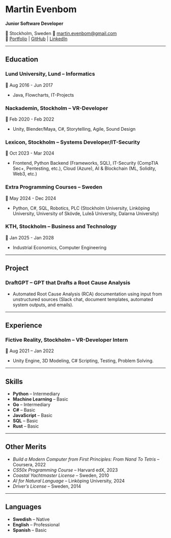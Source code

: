 # Martin Evenbom  
**Junior Software Developer**  

📍 Stockholm, Sweden
📧 [martin.evenbom@gmail.com](mailto:martin.evenbom@gmail.com)  
🔗 [Portfolio](https://evenbom.se/) | [GitHub](http://github.com/zibiax) | [LinkedIn](https://www.linkedin.com/in/martin-evenbom/)  

---

## Education  
### Lund University, Lund – Informatics  
📅 Aug 2016 - Jun 2017  
- Java, Flowcharts, IT-Projects  

### Nackademin, Stockholm – VR-Developer  
📅 Feb 2020 - Feb 2022  
- Unity, Blender/Maya, C#, Storytelling, Agile, Sound Design  

### Lexicon, Stockholm – Systems Developer/IT-Security  
📅 Oct 2023 - Mar 2024  
- Frontend, Python Backend (Frameworks, SQL), IT-Security (CompTIA Sec+, Pentesting, etc.), Cloud (Azure), AI & Blockchain (ML, Solidity, Web3, etc.)  

### Extra Programming Courses – Sweden  
📅 May 2024 - Dec 2024  
- Python, C#, SQL, Robotics, PLC (Stockholm University, Linköping University, University of Skövde, Luleå University, Dalarna University)  

### KTH, Stockholm – Business and Technology  
📅 Jan 2025 - Jan 2028  
- Industrial Economics, Computer Engineering  

---

## Project  
### DraftGPT – GPT that Drafts a Root Cause Analysis  
- Automated Root Cause Analysis (RCA) documentation using input from unstructured sources (Slack chat, document templates, automated system outputs, and emails).  

---

## Experience  
### Fictive Reality, Stockholm – VR-Developer Intern  
📅 Aug 2021 – Jan 2022  
- Unity Engine, 3D Modeling, C# Scripting, Testing, Problem Solving.  

---

## Skills  
- **Python** – Intermediary  
- **Machine Learning** – Basic  
- **Go** – Intermediary  
- **C#** – Basic  
- **JavaScript** – Basic  
- **SQL** – Basic  
- **Rust** – Basic  

---

## Other Merits  
- *Build a Modern Computer from First Principles: From Nand To Tetris* – Coursera, 2022  
- *CS50x Programming Course* – Harvard edX, 2023  
- *Coastal Yachtmaster License* – Sweden, 2010  
- *AI for Natural Language* – Linköping University, 2024  
- *Driver’s License* – Sweden, 2014  

---

## Languages  
- **Swedish** – Native  
- **English** – Professional  
- **Spanish** – Basic  

